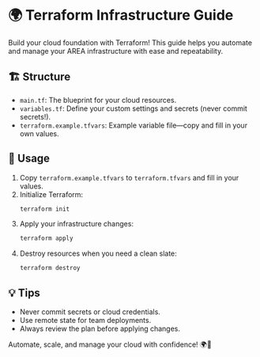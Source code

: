 
# 🌍 Terraform Infrastructure Guide

Build your cloud foundation with Terraform! This guide helps you automate and manage your AREA infrastructure with ease and repeatability.

## 🏗️ Structure
- `main.tf`: The blueprint for your cloud resources.
- `variables.tf`: Define your custom settings and secrets (never commit secrets!).
- `terraform.example.tfvars`: Example variable file—copy and fill in your own values.

## 🚀 Usage
1. Copy `terraform.example.tfvars` to `terraform.tfvars` and fill in your values.
2. Initialize Terraform:
   ```zsh
   terraform init
   ```
3. Apply your infrastructure changes:
   ```zsh
   terraform apply
   ```
4. Destroy resources when you need a clean slate:
   ```zsh
   terraform destroy
   ```

## 💡 Tips
- Never commit secrets or cloud credentials.
- Use remote state for team deployments.
- Always review the plan before applying changes.

Automate, scale, and manage your cloud with confidence! 🌍🚀

